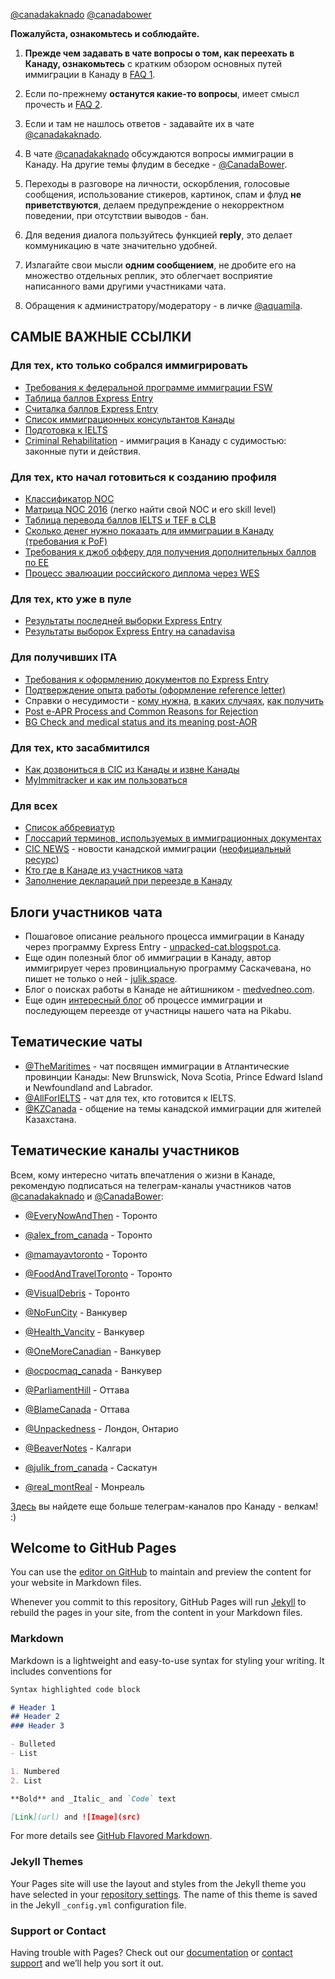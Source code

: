 
[@canadakaknado](https://t.me/canadakaknado)
[@canadabower](https://t.me/canadabower)

__Пожалуйста, ознакомьтесь и соблюдайте.__

1. __Прежде чем задавать в чате вопросы о том, как переехать в Канаду, ознакомьтесь__ с кратким обзором основных путей иммиграции в Канаду в [FAQ 1](https://aquamila.me/express-entry-canada). 

2. Если по-прежнему __останутся какие-то вопросы__, имеет смысл прочесть и [FAQ 2](https://aquamila.me/canada-faq). 

3. Если и там не нашлось ответов - задавайте их в чате [@canadakaknado](https://t.me/canadakaknado).

4. В чате [@canadakaknado](https://t.me/canadakaknado) обсуждаются вопросы иммиграции в Канаду. На другие темы флудим в беседке - [@CanadaBower](https://t.me/CanadaBower).

5. Переходы в разговоре на личности, оскорбления, голосовые сообщения, использование стикеров, картинок, спам и флуд __не приветствуются__, делаем предупреждение о некорректном поведении, при отсутствии выводов - бан.

6. Для ведения диалога пользуйтесь функцией __reply__, это делает коммуникацию в чате значительно удобней.

7. Излагайте свои мысли __одним сообщением__, не дробите его на множество отдельных реплик, это облегчает восприятие написанного вами другими участниками чата.

8. Обращения к администратору/модератору - в личке [@aquamila](https://t.me/aquamila).

## __САМЫЕ ВАЖНЫЕ ССЫЛКИ__

### __Для тех, кто только собрался иммигрировать__

* [Требования к федеральной программе иммиграции FSW](http://www.cic.gc.ca/english/immigrate/skilled/apply-factors.asp)
* [Таблица баллов Express Entry ](http://www.cic.gc.ca/english/express-entry/grid-crs.asp)
* [Считалка баллов Express Entry](http://www.cic.gc.ca/english/immigrate/skilled/crs-tool.asp)
* [Список иммиграционных консультантов Канады](http://secure.iccrc-crcic.ca/search-new/EN)
* [Подготовка к IELTS](https://aquamila.me/ielts/)
* [Criminal Rehabilitation](https://telegra.ph/Criminal-Rehabilitation-Canada-11-22) - иммиграция в Канаду с судимостью: законные пути и действия.

### Для тех, кто начал готовиться к созданию профиля

* [Классификатор NOC](http://www.cic.gc.ca/english/immigrate/skilled/noc.asp)
* [Матрица NOC 2016](http://noc.esdc.gc.ca/English/NOC/Matrix2016.aspx?ver=16) (легко найти свой NOC и его skill level)
* [Таблица перевода баллов IELTS и TEF в CLB](http://www.cic.gc.ca/english/resources/tools/language/charts.asp)
* [Сколько денег нужно показать для иммиграции в Канаду (требования к PoF)](http://www.cic.gc.ca/english/immigrate/skilled/funds.asp)
* [Требования к джоб офферу для получения дополнительных баллов по ЕЕ](http://www.cic.gc.ca/english/immigrate/skilled/offer.asp)
* [Процесс эвалюации российского диплома через WES](https://unpacked-cat.blogspot.ca/2015/10/educational-credential-assessment-eca-wes.html)

### Для тех, кто уже в пуле

* [Результаты последней выборки Express Entry](http://www.cic.gc.ca/english/express-entry/rounds.asp)
* [Результаты выборок Express Entry на canadavisa](http://www.canadavisa.com/express-entry-invitations-to-apply-issued.html)

### Для получивших ITA

* [Требования к оформлению документов по Express Entry](http://www.cic.gc.ca/english/resources/tools/perm/express/intake-complete.asp)
* [Подтверждение опыта работы (оформление reference letter)](http://julik.space/category/immigration/proof-of-work-experience/)
* Справки о несудимости - [кому нужна](https://www.canada.ca/en/immigration-refugees-citizenship/services/application/medical-police/police-certificates.html), [в каких случаях](https://www.canada.ca/en/immigration-refugees-citizenship/services/application/medical-police/police-certificates/about.html), [как получить](https://www.canada.ca/en/immigration-refugees-citizenship/services/application/medical-police/police-certificates/how.html)
* [Post e-APR Process and Common Reasons for Rejection](http://telegra.ph/Post-e-APR-Process-and-Common-Reasons-for-Rejection-08-08)
* [BG Check and medical status and its meaning post-AOR](https://immiknowhow.com/2017/07/16/bg-and-medical-status-and-its-meaning-post-aor/)

### Для тех, кто засабмитился

* [Как дозвониться в CIC из Канады и извне Канады](https://telegra.ph/Kak-dozvonitsya-do-CIC-izvne-Kanady-i-iz-nee-11-23)
* [MyImmitracker и как им пользоваться](https://goo.gl/IeYW4U)

### Для всех

* [Список аббревиатур](http://telegra.ph/Abbreviatury-07-10)
* [Глоссарий терминов, используемых в иммиграционных документах](http://www.cic.gc.ca/english/helpcentre/glossary.asp)
* [CIC NEWS](https://www.cicnews.com/) - новости канадской иммиграции ([неофициальный ресурс](https://www.cicnews.com/about.html#gs.ETvxh0c))
* [Кто где в Канаде из участников чата](https://goo.gl/qXZg1L)
* [Заполнение деклараций при переезде в Канаду](http://telegra.ph/Kak-i-na-chto-zapolnyat-deklaraciyu-pri-lendinge-12-10)

## Блоги участников чата

* Пошаговое описание реального процесса иммиграции в Канаду через программу Express Entry - [unpacked-cat.blogspot.ca](https://unpacked-cat.blogspot.ca/).
* Еще один полезный блог об иммиграции в Канаду, автор иммигрирует через провинциальную программу Саскачевана, но пишет не только о ней - [julik.space](https://julik.space/).
* Блог о поисках работы в Канаде не айтишником - [medvedneo.com](https://www.medvedneo.com/).
* Еще один [интересный блог](https://pikabu.ru/profile/FairyTale6001) об процессе иммиграции и последующем переезде от участницы нашего чата на Pikabu.

## Тематические чаты

* [@TheMaritimes](https://t.me/themaritimes) - чат посвящен иммиграции в Атлантические провинции Канады: New Brunswick, Nova Scotia, Prince Edward Island и Newfoundland and Labrador.
* [@AllForIELTS](https://t.me/allforielts) - чат для тех, кто готовится к IELTS.
* [@KZCanada](https://t.me/kztocanada) - общение на темы канадской иммиграции для жителей Казахстана.

## Тематические каналы участников

Всем, кому интересно читать впечатления о жизни в Канаде, рекомендую подписаться на телеграм-каналы участников чатов [@canadakaknado](https://t.me/canadakaknado) и [@CanadaBower](https://t.me/canadabower):

* [@EveryNowAndThen](https://t.me/everynowandthen) - Торонто
* [@alex_from_canada](https://t.me/alex_from_canada) - Торонто
* [@mamayavtoronto](https://t.me/mamayavtoronto) - Торонто
* [@FoodAndTravelToronto](https://t.me/foodandtraveltoronto) - Торонто
* [@VisualDebris](https://t.me/visualdebris) - Торонто

* [@NoFunCity](https://t.me/nofuncity) - Ванкувер
* [@Health_Vancity](https://t.me/health_vancity) - Ванкувер
* [@OneMoreCanadian](https://t.me/onemorecanadian) - Ванкувер
* [@ocpocmaq_canada](https://t.me/ocpocmaq_canada) - Ванкувер

* [@ParliamentHill](https://t.me/parliamenthill) - Оттава
* [@BlameCanada](https://t.me/blamecanada) - Оттава

* [@Unpackedness](https://t.me/unpackedness) - Лондон, Онтарио
* [@BeaverNotes](https://t.me/beavernotes) - Калгари
* [@julik_from_canada](https://t.me/julik_from_canada) - Саскатун
* [@real_montReal](https://t.me/real_montreal) - Монреаль

[Здесь](https://telegra.ph/Kanada-11-17) вы найдете еще больше телеграм-каналов про Канаду - велкам! :)









## Welcome to GitHub Pages

You can use the [editor on GitHub](https://github.com/canadakaknado/canadakaknado.github.io/edit/master/index.md) to maintain and preview the content for your website in Markdown files.

Whenever you commit to this repository, GitHub Pages will run [Jekyll](https://jekyllrb.com/) to rebuild the pages in your site, from the content in your Markdown files.

### Markdown

Markdown is a lightweight and easy-to-use syntax for styling your writing. It includes conventions for

```markdown
Syntax highlighted code block

# Header 1
## Header 2
### Header 3

- Bulleted
- List

1. Numbered
2. List

**Bold** and _Italic_ and `Code` text

[Link](url) and ![Image](src)
```

For more details see [GitHub Flavored Markdown](https://guides.github.com/features/mastering-markdown/).

### Jekyll Themes

Your Pages site will use the layout and styles from the Jekyll theme you have selected in your [repository settings](https://github.com/canadakaknado/canadakaknado.github.io/settings). The name of this theme is saved in the Jekyll `_config.yml` configuration file.

### Support or Contact

Having trouble with Pages? Check out our [documentation](https://help.github.com/categories/github-pages-basics/) or [contact support](https://github.com/contact) and we’ll help you sort it out.
